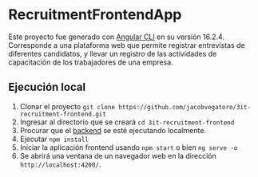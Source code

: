 # RecruitmentFrontendApp

Este proyecto fue generado con [Angular CLI](https://github.com/angular/angular-cli) en su versión 16.2.4.
Corresponde a una plataforma web que permite registrar entrevistas de diferentes candidatos, y llevar un registro de las actividades de capacitación de los trabajadores de una empresa.

## Ejecución local

1. Clonar el proyecto ```git clone https://github.com/jacobvegatoro/3it-recruitment-frontend.git```
2. Ingresar al directorio que se creará ```cd 3it-recruitment-frontend```
3. Procurar que el [backend](https://github.com/jacobvegatoro/3it-recruitment-backend-nodejs) se esté ejecutando localmente. 
4. Ejecutar ```npm install```
5. Iniciar la aplicación frontend usando ```npm start``` o bien ```ng serve -o```
6. Se abrirá una ventana de un navegador web en la dirección `http://localhost:4200/`. 
